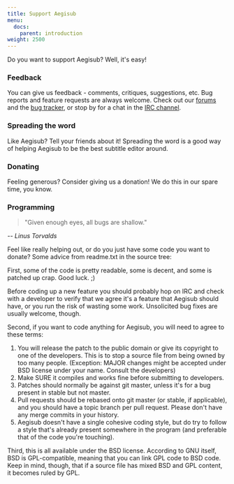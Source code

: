 ```yaml
---
title: Support Aegisub
menu:
  docs:
    parent: introduction
weight: 2500
---
```


Do you want to support Aegisub? Well, it's easy!

### Feedback

You can give us feedback - comments, critiques, suggestions, etc. Bug
reports and feature requests are always welcome. Check out our
[forums](http://forums.aegisub.org) and the [bug
tracker](http://devel.aegisub.org/), or stop by for a chat in the [IRC
channel](irc://irc.rizon.net/aegisub).

### Spreading the word

Like Aegisub? Tell your friends about it! Spreading the word is a good
way of helping Aegisub to be the best subtitle editor around.

### Donating

Feeling generous? Consider giving us a donation! We do this in our
spare time, you know.

### Programming

> "Given enough eyes, all bugs are shallow."

_-- Linus Torvalds_

Feel like really helping out, or do you just have some code you want to
donate? Some advice from readme.txt in the source tree:

First, some of the code is pretty readable, some is decent, and some is
patched up crap. Good luck. ;)

Before coding up a new feature you should probably hop on IRC and check
with a developer to verify that we agree it's a feature that Aegisub
should have, or you run the risk of wasting some work. Unsolicited bug
fixes are usually welcome, though.

Second, if you want to code anything for Aegisub, you will need to
agree to these terms:

1. You will release the patch to the public domain or give its
   copyright to one of the developers. This is to stop a source file from
   being owned by too many people. (Exception: MAJOR changes might be
   accepted under BSD license under your name. Consult the developers)
1. Make SURE it compiles and works fine before submitting to developers.
1. Patches should normally be against git master, unless it's for a bug
   present in stable but not master.
1. Pull requests should be rebased onto git master (or stable, if
   applicable), and you should have a topic branch per pull request.
   Please don't have any merge commits in your history.
1. Aegisub doesn't have a single cohesive coding style, but do try to
   follow a style that's already present somewhere in the program (and
   preferable that of the code you're touching).

Third, this is all available under the BSD license. According to GNU
itself, BSD is GPL-compatible, meaning that you can link GPL code to
BSD code. Keep in mind, though, that if a source file has mixed BSD and
GPL content, it becomes ruled by GPL.
